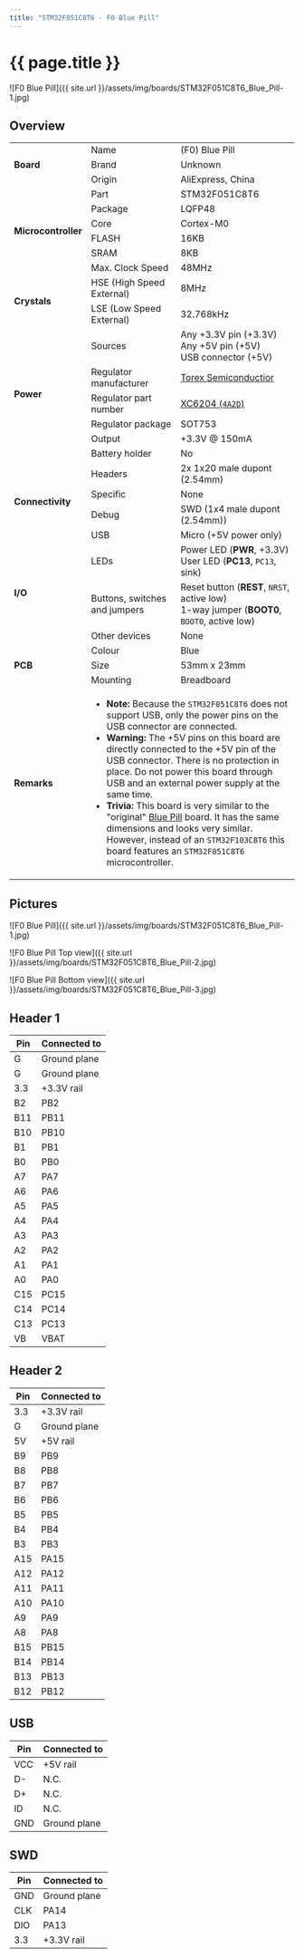 ```yaml
---
title: "STM32F051C8T6 - F0 Blue Pill"
---
```


# {{ page.title }}

![F0 Blue Pill]({{ site.url }}/assets/img/boards/STM32F051C8T6_Blue_Pill-1.jpg)

## Overview

<table>
    <tr>
        <td rowspan="3"><b>Board</b></td>
        <td>Name</td>
        <td>(F0) Blue Pill</td>
    </tr>
    <tr>
        <td>Brand</td>
        <td>Unknown</td>
    </tr>
    <tr>
        <td>Origin</td>
        <td>AliExpress, China</td>
    </tr>
    <tr>
        <td rowspan="6"><b>Microcontroller</b></td>
        <td>Part</td>
        <td>STM32F051C8T6</td>
    </tr>
    <tr>
        <td>Package</td>
        <td>LQFP48</td>
    </tr>
    <tr>
        <td>Core</td>
        <td>Cortex-M0</td>
    </tr>
    <tr>
        <td>FLASH</td>
        <td>16KB</td>
    </tr>
    <tr>
        <td>SRAM</td>
        <td>8KB</td>
    </tr>
    <tr>
        <td>Max. Clock Speed</td>
        <td>48MHz</td>
    </tr>
    <tr>
        <td rowspan="2"><b>Crystals</b></td>
        <td>HSE (High Speed External)</td>
        <td>8MHz</td>
    </tr>
    <tr>
        <td>LSE (Low Speed External)</td>
        <td>32.768kHz</td>
    </tr>
    <tr>
        <td rowspan="6"><b>Power</b></td>
        <td>Sources</td>
        <td>Any +3.3V pin (+3.3V)<br>Any +5V pin (+5V)<br>USB connector (+5V)</td>
    </tr>
    <tr>
        <td>Regulator manufacturer</td>
        <td><a href="https://www.torexsemi.com/">Torex Semiconductior</a></td>
    </tr>
    <tr>
        <td>Regulator part number</td>
        <td><a href="https://www.torexsemi.com/file/xc6204/XC6204-XC6205.pdf">XC6204 (<code>4A2D</code>)</a></td>
    </tr>
    <tr>
        <td>Regulator package</td>
        <td>SOT753</td>
    </tr>
    <tr>
        <td>Output</td>
        <td>+3.3V @ 150mA</td>
    </tr>
    <tr>
        <td>Battery holder</td>
        <td>No</td>
    </tr>
    <tr>
        <td rowspan="4"><b>Connectivity</b></td>
        <td>Headers</td>
        <td>2x 1x20 male dupont (2.54mm)</td>
    </tr>
    <tr>
        <td>Specific</td>
        <td>None</td>
    </tr>
    <tr>
        <td>Debug</td>
        <td>SWD (1x4 male dupont (2.54mm))</td>
    </tr>
    <tr>
        <td>USB</td>
        <td>Micro (+5V power only)</td>
    </tr>
    <tr>
        <td rowspan="3"><b>I/O</b></td>
        <td>LEDs</td>
        <td>Power LED (<b>PWR</b>, +3.3V)<br>User LED (<b>PC13</b>, <code>PC13</code>, sink)</td>
    </tr>
    <tr>
        <td>Buttons, switches and jumpers</td>
        <td>Reset button (<b>REST</b>, <code>NRST</code>, active low)<br>1-way jumper (<b>BOOT0</b>, <code>BOOT0</code>, active low)</td>
    </tr>
    <tr>
        <td>Other devices</td>
        <td>None</td>
    </tr>
    <tr>
        <td rowspan="3"><b>PCB</b></td>
        <td>Colour</td>
        <td>Blue</td>
    </tr>
    <tr>
        <td>Size</td>
        <td>53mm x 23mm</td>
    </tr>
    <tr>
        <td>Mounting</td>
        <td>Breadboard</td>
    </tr>
    <tr>
        <td><b>Remarks</b></td>
        <td colspan="2">
            <ul>
                <li><b>Note:</b> Because the <code>STM32F051C8T6</code> does not support USB, only the power pins on the USB connector are connected.</li>
                <li><b>Warning:</b> The +5V pins on this board are directly connected to the +5V pin of the USB connector. There is no protection in place. Do not power this board through USB and an external power supply at the same time.</li>
                <li><b>Trivia:</b> This board is very similar to the "original" <a href="{{ site.url }}/boards/STM32F103C8T6-Blue-Pill">Blue Pill</a> board. It has the same dimensions and looks very similar. However, instead of an <code>STM32F103C8T6</code> this board features an <code>STM32F051C8T6</code> microcontroller.</li>
            </ul>
        </td>
    </tr>
</table>

## Pictures

![F0 Blue Pill]({{ site.url }}/assets/img/boards/STM32F051C8T6_Blue_Pill-1.jpg)

![F0 Blue Pill Top view]({{ site.url }}/assets/img/boards/STM32F051C8T6_Blue_Pill-2.jpg)

![F0 Blue Pill Bottom view]({{ site.url }}/assets/img/boards/STM32F051C8T6_Blue_Pill-3.jpg)

## Header 1

| Pin   | Connected to |
| ----- | ------------ |
| G     | Ground plane |
| G     | Ground plane |
| 3.3   | +3.3V rail   |
| B2    | PB2          |
| B11   | PB11         |
| B10   | PB10         |
| B1    | PB1          |
| B0    | PB0          |
| A7    | PA7          |
| A6    | PA6          |
| A5    | PA5          |
| A4    | PA4          |
| A3    | PA3          |
| A2    | PA2          |
| A1    | PA1          |
| A0    | PA0          |
| C15   | PC15         |
| C14   | PC14         |
| C13   | PC13         |
| VB    | VBAT         |

## Header 2

| Pin   | Connected to |
| ----- | ------------ |
| 3.3   | +3.3V rail   |
| G     | Ground plane |
| 5V    | +5V rail     |
| B9    | PB9          |
| B8    | PB8          |
| B7    | PB7          |
| B6    | PB6          |
| B5    | PB5          |
| B4    | PB4          |
| B3    | PB3          |
| A15   | PA15         |
| A12   | PA12         |
| A11   | PA11         |
| A10   | PA10         |
| A9    | PA9          |
| A8    | PA8          |
| B15   | PB15         |
| B14   | PB14         |
| B13   | PB13         |
| B12   | PB12         |

## USB

| Pin   | Connected to |
| ----- | ------------ |
| VCC   | +5V rail     |
| D-    | N.C.         |
| D+    | N.C.         |
| ID    | N.C.         |
| GND   | Ground plane |

## SWD

| Pin   | Connected to |
| ----- | ------------ |
| GND   | Ground plane |
| CLK   | PA14         |
| DIO   | PA13         |
| 3.3   | +3.3V rail   |
